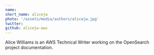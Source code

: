 ```yaml
---
name: 
short_name: alicejw
photo: '/assets/media/authors/alicejw.jpg'
twitter:
github: alicejw-aws
---
```


Alice Williams is an AWS Technical Writer working on the OpenSearch project documentation.
